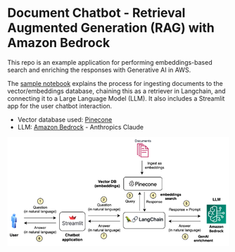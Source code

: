# Document Chatbot - Retrieval Augmented Generation (RAG) with Amazon Bedrock

This repo is an example application for performing embeddings-based search and enriching the responses with Generative AI in AWS.

The [sample notebook](./langchain-pinecone-retrieval.ipynb) explains the process for ingesting documents to the vector/embeddings database, chaining this as a retriever in Langchain, and connecting it to a Large Language Model (LLM). It also includes a Streamlit app for the user chatbot interaction.

* Vector database used: [Pinecone](https://aws.amazon.com/marketplace/pp/prodview-xhgyscinlz4jk)
* LLM: [Amazon Bedrock](https://aws.amazon.com/bedrock/) - Anthropics Claude

![Sample Diagram](./images/sample_diagram.png)

